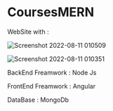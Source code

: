 # CoursesMERN


WebSite with : 

![Screenshot 2022-08-11 010509](https://user-images.githubusercontent.com/72455724/184043436-54519ac9-edfa-41f8-91c5-6e1da41bb419.png)

![Screenshot 2022-08-11 010351](https://user-images.githubusercontent.com/72455724/184043324-ba80a89b-3ca4-428a-967d-223dc055be45.png)



BackEnd Freamwork : Node Js

FrontEnd Freamwork  : Angular 



DataBase : MongoDb

